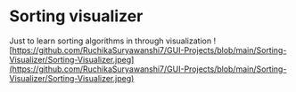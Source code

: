 # Sorting visualizer
Just to learn sorting algorithms in through visualization
![https://github.com/RuchikaSuryawanshi7/GUI-Projects/blob/main/Sorting-Visualizer/Sorting-Visualizer.jpeg](https://github.com/RuchikaSuryawanshi7/GUI-Projects/blob/main/Sorting-Visualizer/Sorting-Visualizer.jpeg)
